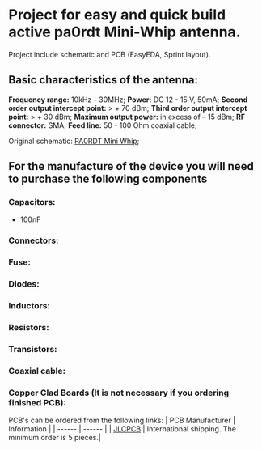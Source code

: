 # Project for easy and quick build active pa0rdt Mini-Whip antenna.

Project include schematic and PCB (EasyEDA, Sprint layout).

## Basic characteristics of the antenna:

**Frequency range:** 10kHz - 30MHz;
**Power:** DC 12 - 15 V, 50mA;
**Second order output intercept point:** > + 70 dBm;
**Third order output intercept point:** > + 30 dBm;
**Maximum output power:** in excess of – 15 dBm;
**RF connector:** SMA;
**Feed line:** 50 - 100 Ohm coaxial cable;

Original schematic: [PA0RDT Mini Whip];

## For the manufacture of the device you will need to purchase the following components

### Capacitors:
* 100nF
### Connectors:
### Fuse:
### Diodes:
### Inductors:
### Resistors:
### Transistors:
### Coaxial cable:
### Copper Clad Boards (It is not necessary if you ordering finished PCB):


PCB's can be ordered from the following links:
| PCB Manufacturer | Information |
| ------ | ------ |
| [JLCPCB] | International shipping. The minimum order is 5 pieces.|


[PA0RDT Mini Whip]: <http://dl1dbc.net/SAQ/miniwhip.html>
[How to import EasyEDA .json files]: <https://easyeda.com/dillon/Backup_Your_EasyEDA_Project_Locally-JrecamWv>
[JLCPCB]: <https://jlcpcb.com/quote>
[Seed Studio]: <https://www.seeedstudio.com/fusion_pcb.html>
[ITEAD]: <https://www.itead.cc/open-pcb.html>
[OSH Park]: <https://oshpark.com/uploads/new>
[Belplata (BY)]: <http://www.belplata.by/on-line-order>
[PS Electro (RUS)]: <http://www.pselectro.ru/zakaz_pechatnyh_plat/>
[Rezonit (RUS)]: <http://www.rezonit.ru/service/calc/>
[Nanotech (BY)]: <http://www.pcb.by/index.php/clients/orderform>